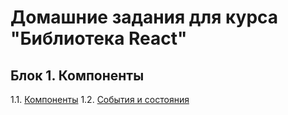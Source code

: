 # Домашние задания для курса "Библиотека React"

## Блок 1. Компоненты
1.1. [Компоненты](./components/)
1.2. [События и состояния](./events-state/)